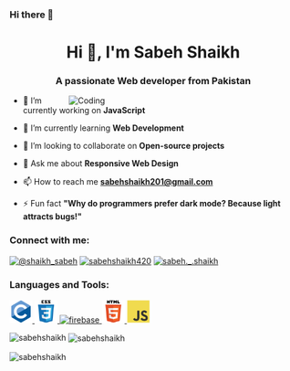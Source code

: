 ### Hi there 👋

<h1 align="center">Hi 👋, I'm Sabeh Shaikh</h1>
<h3 align="center">A passionate Web developer from Pakistan</h3>

<img align="right" alt="Coding" width="400" src="https://cdn.dribbble.com/users/1162077/screenshots/3848914/programmer.gif" >



- 🔭 I’m currently working on **JavaScript**

- 🌱 I’m currently learning **Web Development**

- 👯 I’m looking to collaborate on **Open-source projects**

- 💬 Ask me about **Responsive Web Design**

- 📫 How to reach me **sabehshaikh201@gmail.com**

- ⚡ Fun fact **"Why do programmers prefer dark mode? Because light attracts bugs!"**

<h3 align="left">Connect with me:</h3>
<p align="left">
<a href="https://twitter.com/@shaikh_sabeh" target="blank"><img align="center" src="https://raw.githubusercontent.com/rahuldkjain/github-profile-readme-generator/master/src/images/icons/Social/twitter.svg" alt="@shaikh_sabeh" height="30" width="40" /></a>
<a href="https://fb.com/sabehshaikh420" target="blank"><img align="center" src="https://raw.githubusercontent.com/rahuldkjain/github-profile-readme-generator/master/src/images/icons/Social/facebook.svg" alt="sabehshaikh420" height="30" width="40" /></a>
<a href="https://instagram.com/sabeh._.shaikh" target="blank"><img align="center" src="https://raw.githubusercontent.com/rahuldkjain/github-profile-readme-generator/master/src/images/icons/Social/instagram.svg" alt="sabeh._.shaikh" height="30" width="40" /></a>
</p>

<h3 align="left">Languages and Tools:</h3>
<p align="left"> <a href="https://www.cprogramming.com/" target="_blank" rel="noreferrer"> <img src="https://raw.githubusercontent.com/devicons/devicon/master/icons/c/c-original.svg" alt="c" width="40" height="40"/> </a> <a href="https://www.w3schools.com/css/" target="_blank" rel="noreferrer"> <img src="https://raw.githubusercontent.com/devicons/devicon/master/icons/css3/css3-original-wordmark.svg" alt="css3" width="40" height="40"/> </a> <a href="https://firebase.google.com/" target="_blank" rel="noreferrer"> <img src="https://www.vectorlogo.zone/logos/firebase/firebase-icon.svg" alt="firebase" width="40" height="40"/> </a> <a href="https://www.w3.org/html/" target="_blank" rel="noreferrer"> <img src="https://raw.githubusercontent.com/devicons/devicon/master/icons/html5/html5-original-wordmark.svg" alt="html5" width="40" height="40"/> </a> <a href="https://developer.mozilla.org/en-US/docs/Web/JavaScript" target="_blank" rel="noreferrer"> <img src="https://raw.githubusercontent.com/devicons/devicon/master/icons/javascript/javascript-original.svg" alt="javascript" width="40" height="40"/> </a> </p>

<p><img align="left" src="https://github-readme-stats.vercel.app/api/top-langs?username=sabehshaikh&show_icons=true&locale=en&layout=compact" alt="sabehshaikh" /></p>

<p>&nbsp;<img align="center" src="https://github-readme-stats.vercel.app/api?username=sabehshaikh&show_icons=true&locale=en" alt="sabehshaikh" /></p>

<p><img align="center" src="https://github-readme-streak-stats.herokuapp.com/?user=sabehshaikh&" alt="sabehshaikh" /></p>
